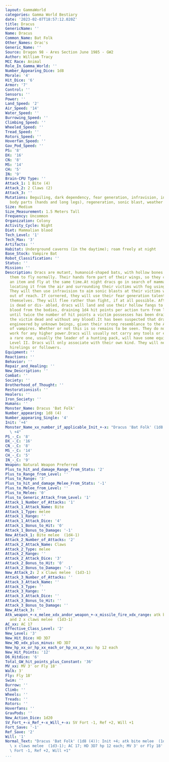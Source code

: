 ```yaml
---
layout: GammaWorld
categories: Gamma World Bestiary
date: '2023-02-07T18:57:12.020Z'
title: Dracus
GenericName: ''
Name: Dracus
Common_Name: Bat Folk
Other_Names: Drac's
Generic_Name: ''
Source: Dragon 98 - Ares Section June 1985 - GW2
Author: William Tracy
MCC Race: Animal
Role_In_Gamma_World: ''
Number_Appearing_Dice: 1d8
Morale: '4'
Hit_Dice: '6'
Armor: '7'
Control: ''
Sensors: ''
Power: ''
Land_Speed: '2'
Air_Speed: '14'
Water_Speed: ''
Burrowing_Speed: ''
Climbing_Speed: ''
Wheeled_Speed: ''
Tread_Speed: ''
Rotors_Speed: ''
Hoverfan_Speed: ''
Gav_Pod_Speed: ''
PS: '8'
DX: '16'
CN: '8'
MS: '14'
CH: '5'
IN: '9'
Brain-CPU Type: ''
Attack_1: 1 Bite (4)
Attack_2: 2 Claws (2)
Attack_3: ''
Mutations: Beguiling, dark dependency, fear generation, infravision, intuition, new
  body parts (hands and long legs), regeneration, sonic blast, weather manipulation
Size: Medium
Size_Measurement: 1.5 Meters Tall
Frequency: Uncommon
Organization: Colony
Activity_Cycle: Night
Diet: Mammalian blood
Tech_Level: '1'
Tech_Max: '3'
Artifacts: ''
Habitat: Underground caverns (in the daytime); roam freely at night
Base_Stock: Vampire Bat
Robot_Classification: ''
Status: ''
Mission: ''
Description: Dracs are mutant, humanoid-shaped bats, with hollow bones and wings allowing
  them to fly normally. Their hands form part of their wings, so they cannot grasp
  an item and fly at the same time.At night dracs go in search of mamma- lian prey,
  locating it from the air and surrounding their victims with fog using weather manipulation.
  They will then use infravision to aim sonic blasts at their victims while staying
  out of reach. If cornered, they will use their fear generation talent to defend
  themselves. They will flee rather than fight, if at all possible. After a victim
  is dead or dis- abled, dracs will land and use their hollow fangs to draw all the
  blood from the bodies, draining 1d4 hit points per action turn from living victims
  until twice the number of hit points a victim possesses has been drained (leaving
  the victim dead and without any blood).It has been suspected that dracs were purposefully
  engineered by unknown beings, given their strong resemblance to the Ancients concept
  of vampires. Whether or not this is so remains to be seen. They do not appear to
  work for any higher power.Dracs will usually not carry any tools or equipment, though
  a rare one, usually the leader of a hunting pack, will have some equipment of Tech
  Level II. Dracs will only associate with their own kind. They will never become
  hirelings or followers.
Equipment: ''
Reactions: ''
Behavior: ''
Repair_and_Healing: ''
New_Description: ''
Combat: ''
Society: ''
Brotherhood_of_Thought: ''
Restorationsist: ''
Healers: ''
Iron_Society: ''
Humans: ''
Monster_Name: Dracus 'Bat Folk'
Number_appearing: 1d8 (4)
Number_appearing_Single: '4'
Init: '+4'
Monster_Name_xx_number_if_applicable_Init_+-x: "Dracus 'Bat Folk' (1d8 (4)): Init\
  \ +4"
PS_-_C: '8'
DX_-_C: '16'
CN_-_C: '8'
MS_-_C: '14'
CH_-_C: '5'
IN_-_C: '9'
Weapon: Natural Weapon Preferred
Plus_to_hit_and_damage_Range_from_Stats: '2'
Plus_to_Range_from_Level: ''
Plus_to_Range: '3'
Plus_to_hit_and_damage_Melee_From_Stats: '-1'
Plus_to_Melee_from_Level: ''
Plus_to_Melee: '0'
Plus_to_Generic_Attack_from_Level: '1'
Attack_1_Number_of_Attacks: '1'
Attack_1_Attack_Name: Bite
Attack_1_Type: melee
Attack_1_Range: ''
Attack_1_Attack_Dice: '4'
Attack_1_Bonus_to_Hit: '0'
Attack_1_Bonus_to_Damage: '-1'
New_Attack_1: Bite melee  (1d4-1)
Attack_2_Number_of_Attacks: '2'
Attack_2_Attack_Name: Claws
Attack_2_Type: melee
Attack_2_Range: ''
Attack_2_Attack_Dice: '3'
Attack_2_Bonus_to_Hit: '0'
Attack_2_Bonus_to_Damage: '-1'
New_Attack_2: 2 x Claws melee  (1d3-1)
Attack_3_Number_of_Attacks: ''
Attack_3_Attack_Name: ''
Attack_3_Type: ''
Attack_3_Range: ''
Attack_3_Attack_Dice: ''
Attack_3_Bonus_to_Hit: ''
Attack_3_Bonus_to_Damage: ''
New_Attack_3: ''
Atk_weapon_+-x_melee_xdx_andor_weapon_+-x_missile_fire_xdx_range: atk bite melee  (1d4-1)
  and 2 x claws melee  (1d3-1)
AC_xx: AC 17
Effective_Class_Level: '2'
New_Level: '3'
New_Hit_Dice: HD 3D7
New_HD_xdx_plus_minus: HD 3D7
New_hp_xx_or_hp_xx_each_or_hp_xx_xx_xx: hp 12 each
New_Hit_Points: '12'
D6_Hitdice: '6'
Total_GW_hit_points_plus_Constant: '36'
MV_xx: MV 3' or Fly 18'
Walk: 3'
Fly: Fly 18'
Swim: ''
Burrow: ''
Climb: ''
Wheels: ''
Treads: ''
Rotors: ''
Hoverfans: ''
GravPods: ''
New_Action_Dice: 1d20
SV_Fort_+-x_Ref_+-x_Will_+-x: SV Fort -1, Ref +2, Will +1
Fort_Save: '-1'
Ref_Save: '2'
Will: '1'
Normal_Text: "Dracus 'Bat Folk' (1d8 (4)): Init +4; atk bite melee  (1d4-1) and 2\
  \ x claws melee  (1d3-1); AC 17; HD 3D7 hp 12 each; MV 3' or Fly 18' ; 1d20; SV\
  \ Fort -1, Ref +2, Will +1"
...
```

